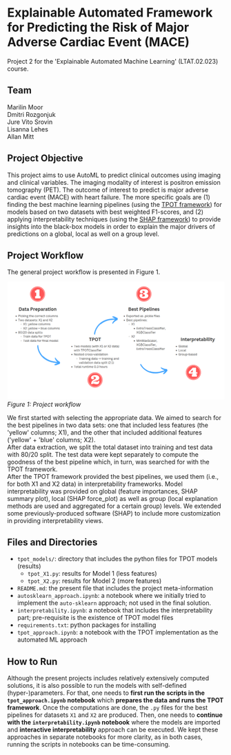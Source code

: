 # Explainable Automated Framework for Predicting the Risk of Major Adverse Cardiac Event (MACE)
Project 2 for the 'Explainable Automated Machine Learning' (LTAT.02.023) course.

## Team
Marilin Moor <br>
Dmitri Rozgonjuk <br>
Jure Vito Srovin <br>
Lisanna Lehes <br>
Allan Mitt

## Project Objective
This project aims to use AutoML to predict clinical outcomes using imaging and clinical variables. The imaging modality of interest is positron emission tomography (PET). The outcome of interest to predict is major adverse cardiac event (MACE) with heart failure. The more specific goals are (1) finding the best machine learning pipelines (using the [TPOT framework](https://github.com/EpistasisLab/tpot)) for models based on two datasets with best weighted F1-scores, and (2) applying interpretability techniques (using the [SHAP framework](https://shap.readthedocs.io/en/latest/index.html)) to provide insights into the black-box models in order to explain the major drivers of predictions on a global, local as well on a group level.

## Project Workflow
The general project workflow is presented in Figure 1.

![Figure 1: Project workflow](graph_readme.png "Project workflow")
*Figure 1: Project workflow*

We first started with selecting the appropriate data. We aimed to search for the best pipelines in two data sets: one that included less features (the 'yellow' columns; X1), and the other that included additional features ('yellow' + 'blue' columns; X2). <br>After data extraction, we split the total dataset into training and test data with 80/20 split. The test data were kept separately to compute the goodness of the best pipeline which, in turn, was searched for with the TPOT framework. <br>After the TPOT framework provided the best pipelines, we used them (i.e., for both X1 and X2 data) in interpretability frameworks. Model interpretability was provided on global (feature importances, SHAP summary plot), local (SHAP force_plot) as well as group (local explanation methods are used and aggregated for a certain group) levels. We extended some previously-produced software (SHAP) to include more customization in providing interpretability views.

## Files and Directories
- `tpot_models/`: directory that includes the python files for TPOT models (results)
  - `tpot_X1.py`: results for Model 1 (less features)
  - `tpot_X2.py`: results for Model 2 (more features)
- `README.md`: the present file that includes the project meta-information
- `autosklearn_approach.ipynb`: a notebook where we initially tried to implement the `auto-sklearn` approach; not used in the final solution.
- `interpretability.ipynb`: a notebook that includes the interpretability part; pre-requisite is the existence of TPOT model files
- `requirements.txt`: python packages for installing
- `tpot_approach.ipynb`: a notebook with the TPOT implementation as the automated ML approach

## How to Run
Although the present projects includes relatively extensively computed solutions, it is also possible to run the models with self-defined (hyper-)parameters. For that, one needs to **first run the scripts in the `tpot_approach.ipynb` notebook** which **prepares the data and runs the TPOT framework**. Once the computations are done, the `.py` files for the best pipelines for datasets `X1` and `X2` are produced. Then, one needs to **continue with the `interpretability.ipynb` notebook** where the models are imported and **interactive interpretability** approach can be executed. We kept these approaches in separate notebooks for more clarity, as in both cases, running the scripts in notebooks can be time-consuming.

